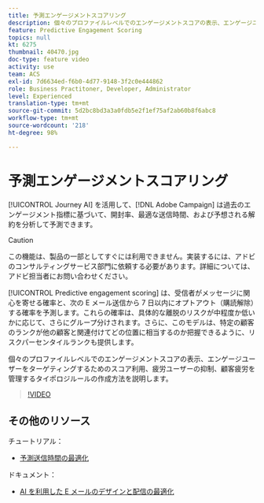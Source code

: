 ```yaml
---
title: 予測エンゲージメントスコアリング
description: 個々のプロファイルレベルでのエンゲージメントスコアの表示、エンゲージユーザーをターゲティングするためのスコア利用、疲労ユーザーの抑制、顧客疲労を管理するタイポロジルールの作成方法を説明します。
feature: Predictive Engagement Scoring
topics: null
kt: 6275
thumbnail: 40470.jpg
doc-type: feature video
activity: use
team: ACS
exl-id: 7d6634ed-f6b0-4d77-9148-3f2c0e444862
role: Business Practitoner, Developer, Administrator
level: Experienced
translation-type: tm+mt
source-git-commit: 5d2bc8bd3a3a0fdb5e2f1ef75af2ab60b8f6abc8
workflow-type: tm+mt
source-wordcount: '218'
ht-degree: 98%

---
```


# 予測エンゲージメントスコアリング

[!UICONTROL Journey AI] を活用して、[!DNL Adobe Campaign] は過去のエンゲージメント指標に基づいて、開封率、最適な送信時間、および予想される解約を分析して予測できます。

>[!CAUTION]
>この機能は、製品の一部としてすぐには利用できません。実装するには、アドビのコンサルティングサービス部門に依頼する必要があります。詳細については、アドビ担当者にお問い合わせください。

[!UICONTROL Predictive engagement scoring] は、受信者がメッセージに関心を寄せる確率と、次の E メール送信から 7 日以内にオプトアウト（購読解除）する確率を予測します。これらの確率は、具体的な離脱のリスクが中程度か低いかに応じて、さらにグループ分けされます。さらに、このモデルは、特定の顧客のランクが他の顧客と関連付けてどの位置に相当するのか把握できるように、リスクパーセンタイルランクも提供します。

個々のプロファイルレベルでのエンゲージメントスコアの表示、エンゲージユーザーをターゲティングするためのスコア利用、疲労ユーザーの抑制、顧客疲労を管理するタイポロジルールの作成方法を説明します。

>[!VIDEO](https://video.tv.adobe.com/v/40470?quality=12)

## その他のリソース

チュートリアル：

* [予測送信時間の最適化](predictive-send-time-optimization.md)

ドキュメント：

* [AI を利用した E メールのデザインと配信の最適化](https://docs.adobe.com/help/ja-JP/campaign-standard/using/testing-and-sending/preparing-and-testing-messages/predictive.translate.html)
